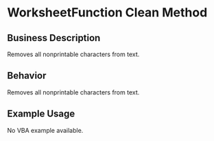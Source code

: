 # WorksheetFunction Clean Method

## Business Description
Removes all nonprintable characters from text.

## Behavior
Removes all nonprintable characters from text.

## Example Usage
No VBA example available.